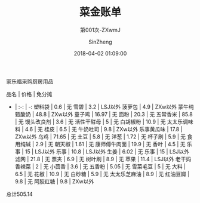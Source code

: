 ﻿---
layout:     post
title:      "菜金账单"
subtitle:   "第001次-ZXwmJ"
date:       2018-04-02 01:09:00
author:     "SinZheng"
header-img: "img/post-bg-unix-linux.jpg"
catalog: true
tags:
    -菜金
---
  家乐福采购厨房用品

品名 | 价格 | 免分摊 
- | :-: | -: 
塑料袋 | 0.6 | 无
雪碧 | 3.2 | LSJ以外
菠萝包 | 4.9 | ZXw以外
蒙牛纯甄酸奶 | 48.8 | ZXw以外
童子鸡 | 16.97 | 无
面粉 | 20.3 | 无
五常香米 | 85.8 | 无
馒头改良剂 | 3.6 | 无
活性干酵母 | 5 | 无
白胡椒粉 | 10.9 | 无
太太乐调味料 | 4.6 | 无
桂皮 | 6.5 | 无
牛奶吐司 | 9.8 | ZXw以外
乐事黄瓜味 | 17.8 | ZXw以外
乌鸡 | 71.65 | 无
土豆 | 5.8 | 无
洋葱 | 1.72 | 无
杯子刷 | 5.9 | 无
食用纯碱 | 2.9 | 无
朝天椒 | 1.61 | 无
康师傅牛肉面 | 19.9 | 无
香叶 | 4.5 | 无
乐事 | 15 | LSJ以外
乐事 | 10.8 | LSJ以外
生姜 | 6.02 | 无
乐事 | 15 | LSJ以外
滤网 | 21.8 | 无
票夹 | 6.9 | 无
树叶刷 | 8.9 | 无
苹果 | 11.4 | LSJ以外
老干妈香辣菜 | 2 | 无
小茴香 | 3.6 | 无
五香粉 | 5.05 | 无
雪菜毛豆 | 5 | 无
大料 | 6.5 | 无
花椒 | 10.9 | 无
白砂糖 | 5.9 | 无
太太乐芝麻油 | 8.9 | 无
红油豆瓣 | 9.8 | 无
阿胶红糖 | 9.8 | ZXw以外

总计505.14
